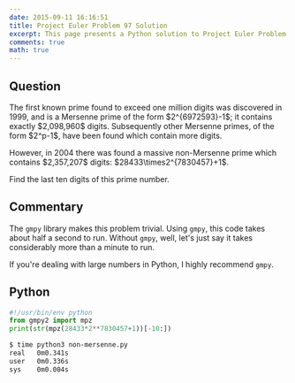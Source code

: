 ```yaml
---
date: 2015-09-11 16:16:51
title: Project Euler Problem 97 Solution
excerpt: This page presents a Python solution to Project Euler Problem 97.
comments: true
math: true
---
```



## Question

<p>
The first known prime found to exceed one million digits 
was discovered in 1999, and is a Mersenne prime of the 
form $2^{6972593}-1$; it contains exactly $2,098,960$ 
digits. Subsequently other Mersenne primes, of the form 
$2^p-1$, have been found which contain more digits.
</p>

<p>
However, in 2004 there was found a massive non-Mersenne 
prime which contains $2,357,207$ digits: $28433\times2^{7830457}+1$.
</p>

<p>
Find the last ten digits of this prime number.
</p>




## Commentary

The `gmpy` library makes this problem trivial. Using `gmpy`, this code
takes about half a second to run. Without `gmpy`, well, let's just say
it takes considerably more than a minute to run.

If you're dealing with large numbers in Python, I highly recommend `gmpy`.




## Python

```python
#!/usr/bin/env python
from gmpy2 import mpz
print(str(mpz(28433*2**7830457+1))[-10:])
```


```bash
$ time python3 non-mersenne.py
real   0m0.341s
user   0m0.336s
sys    0m0.004s
```


